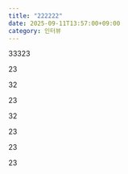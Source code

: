 ```yaml
---
title: "222222"
date: 2025-09-11T13:57:00+09:00
category: 인터뷰
---
```

33323

23

32

23

32

23

23

23
